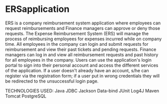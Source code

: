 # ERSapplication
ERS is a company reimbursement system application where employees can request reimbursements and Finance managers can approve or deny those requests.
The Expense Reimbursement System (ERS) will manage the process of reimbursing employees for expenses incurred while on company time. All employees in the company can login and submit requests for reimbursement and view their past tickets and pending requests. Finance managers can log in and view all reimbursement requests and past history for all employees in the company.
Users can use the application's login portal to sign into their personal account and access the different services of the application. If a user doesn't already have an account, s/he can register via the registration form; if a user put in wrong credentials they will be redirected to the unsuccessful login page.


TECHNOLOGIES USED:
Java
JDBC
Jackson Data-bind
JUnit
Log4J
Maven
Tomcat
PostgreSQL

